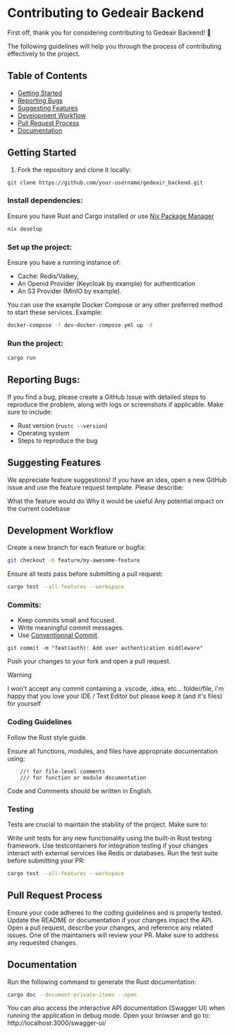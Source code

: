 # Contributing to Gedeair Backend

First off, thank you for considering contributing to Gedeair Backend! 🎉

The following guidelines will help you through the process of contributing effectively to the project.

## Table of Contents
- [Getting Started](#getting-started)
- [Reporting Bugs](#reporting-bugs)
- [Suggesting Features](#suggesting-features)
- [Development Workflow](#development-workflow)
- [Pull Request Process](#pull-request-process)
- [Documentation](#documentation)

## Getting Started

1. Fork the repository and clone it locally:
```bash
git clone https://github.com/your-username/gedeair_backend.git
```

### Install dependencies:
Ensure you have Rust and Cargo installed or use [Nix Package Manager](https://nixos.org/)
```bash
nix develop
``` 

### Set up the project:
Ensure you have a running instance of:
- Cache: Redis/Valkey, 
- An Openid Provider (Keycloak by example) for authentication
- An S3 Provider (MinIO by example).

You can use the example Docker Compose or any other preferred method to start these services. 
Example:
```sh
docker-compose -f dev-docker-compose.yml up -d
```

### Run the project:
```sh
cargo run
```

## Reporting Bugs:
If you find a bug, please create a GitHub Issue with detailed steps to reproduce the problem, along with logs or screenshots if applicable. Make sure to include:
- Rust version (`rustc --version`)
- Operating system
- Steps to reproduce the bug

## Suggesting Features
We appreciate feature suggestions! If you have an idea, open a new GitHub issue and use the feature request template. Please describe:

What the feature would do
Why it would be useful
Any potential impact on the current codebase

## Development Workflow
Create a new branch for each feature or bugfix:
```sh
git checkout -b feature/my-awesome-feature
``` 

Ensure all tests pass before submitting a pull request:
```sh
cargo test --all-features --workspace
```

### Commits: 
- Keep commits small and focused.
- Write meaningful commit messages. 
- Use [Conventionnal Commit](https://www.conventionalcommits.org/en/v1.0.0/).

```
git commit -m "feat(auth): Add user authentication middleware"
```

Push your changes to your fork and open a pull request.

> [!WARNING]
> I won't accept any commit containing a .vscode, .idea, etc... folder/file, i'm happy that you love your IDE / Text Editor but please keep it (and it's files) for yourself


### Coding Guidelines

Follow the Rust style guide.

Ensure all functions, modules, and files have appropriate documentation using:
```
    //! for file-level comments
    /// for function or module documentation
```

Code and Comments should be written in English.

### Testing

Tests are crucial to maintain the stability of the project. Make sure to:

Write unit tests for any new functionality using the built-in Rust testing framework.
Use testcontainers for integration testing if your changes interact with external services like Redis or databases.
Run the test suite before submitting your PR:

```sh
cargo test --all-features --workspace
``` 

## Pull Request Process

Ensure your code adheres to the coding guidelines and is properly tested.
Update the README or documentation if your changes impact the API.
Open a pull request, describe your changes, and reference any related issues.
One of the maintainers will review your PR. Make sure to address any requested changes.

## Documentation

Run the following command to generate the Rust documentation:
```bash
cargo doc --document-private-items --open
```

You can also access the interactive API documentation (Swagger UI) when running the application in debug mode.
Open your browser and go to: http://localhost:3000/swagger-ui/

